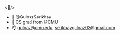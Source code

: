 <🦦/>
- 👋 @GulnazSerikbay
- 🌱 CS grad from @CMU
- 📫 gulnaz@cmu.edu, serikbaygulnaz03@gmail.com

<!---
GulnazSerikbay/GulnazSerikbay is a ✨ special ✨ repository because its `README.md` (this file) appears on your GitHub profile.
You can click the Preview link to take a look at your changes.
--->
